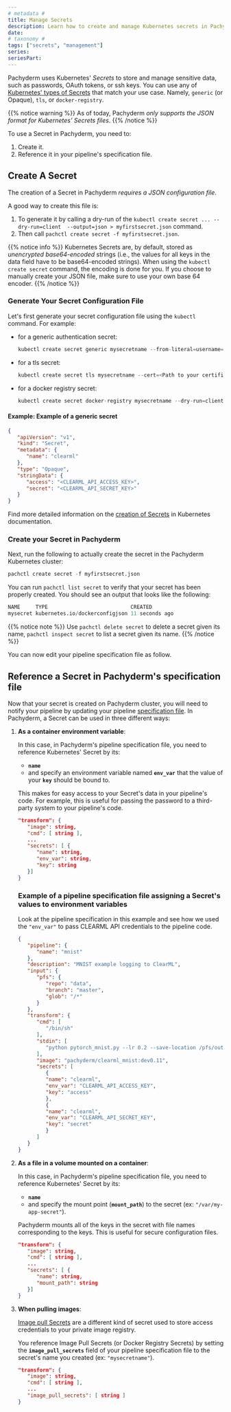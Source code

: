 ```yaml
---
# metadata # 
title: Manage Secrets
description: Learn how to create and manage Kubernetes secrets in Pachyderm.
date: 
# taxonomy #
tags: ["secrets", "management"]
series:
seriesPart:
---
```


Pachyderm uses Kubernetes' *Secrets* to store and manage sensitive data, such as passwords, OAuth tokens, or ssh keys. You can use any of [Kubernetes' types of Secrets](https://kubernetes.io/docs/concepts/configuration/secret/#secret-types) that match your use case. 
Namely, `generic` (or Opaque), `tls`, or `docker-registry`.

{{% notice warning %}} 
As of today, Pachyderm *only supports the JSON format for Kubernetes' Secrets files*.
{{% /notice %}}

To use a Secret in Pachyderm, you need to:

1. Create it.
1. Reference it in your pipeline's specification file.

## Create A Secret
The creation of a Secret in Pachyderm *requires a JSON configuration file*.

A good way to create this file is:

1. To generate it by calling a dry-run of the `kubectl create secret ... --dry-run=client  --output=json > myfirstsecret.json` command.
1. Then call `pachctl create secret -f myfirstsecret.json`.

{{% notice info %}} 
Kubernetes Secrets are, by default, stored as *unencrypted base64-encoded* strings (i.e., the values for all keys in the data field have to be base64-encoded strings). When using the `kubectl create secret` command, the encoding is done for you. If you choose to manually create your JSON file, make sure to use your own base 64 encoder.
{{% /notice %}}

### Generate Your Secret Configuration File
Let's first generate your secret configuration file using the `kubectl` command. For example:

- for a generic authentication secret:
   ```s
   kubectl create secret generic mysecretname --from-literal=username=<myusername> --from-literal=password=<mypassword> --dry-run=client  --output=json > myfirstsecret.json
   ```
- for a tls secret:
   ```s
   kubectl create secret tls mysecretname --cert=<Path to your certificate> --key=<Path to your SSH key> --dry-run=client  --output=json > myfirstsecret.json 
   ```
- for a docker registry secret:
   ```s
   kubectl create secret docker-registry mysecretname --dry-run=client --docker-server=<DOCKER_REGISTRY_SERVER> --docker-username=<DOCKER_USER> --docker-password=<DOCKER_PASSWORD> --output=json > myfirstsecret.json
   ```

#### Example: Example of a generic secret
```json
{
   "apiVersion": "v1",
   "kind": "Secret",
   "metadata": {
      "name": "clearml"
   },
   "type": "Opaque",
   "stringData": {
      "access": "<CLEARML_API_ACCESS_KEY>",
      "secret": "<CLEARML_API_SECRET_KEY>"
   }
}
```

Find more detailed information on the [creation of Secrets](https://kubernetes.io/docs/tasks/configmap-secret/managing-secret-using-kubectl/) in Kubernetes documentation.

### Create your Secret in Pachyderm
Next, run the following to actually create the secret in the Pachyderm Kubernetes cluster:
```s
pachctl create secret -f myfirstsecret.json 
```

You can run `pachctl list secret` to verify that your secret has been properly created.
You should see an output that looks like the following:

```s
NAME     TYPE                           CREATED        
mysecret kubernetes.io/dockerconfigjson 11 seconds ago 
```
{{% notice note %}} 
Use `pachctl delete secret` to delete a secret given its name,  `pachctl inspect secret` to list a secret given its name.
{{% /notice %}}

You can now edit your pipeline specification file as follow.

## Reference a Secret in Pachyderm's specification file
Now that your secret is created on Pachyderm cluster, you will need to notify your pipeline by updating your pipeline [specification file](https://docs.pachyderm.com/latest/reference/pipeline-spec/#manifest-format).
In Pachyderm, a Secret can be used in three different ways:

1. **As a container environment variable**:

   In this case, in Pachyderm's pipeline specification file, you need to reference Kubernetes' Secret by its:

   - **`name`**
   - and specify an environment variable named **`env_var`** that the value of your  **`key`** should be bound to. 

   This makes for easy access to your Secret's data in your pipeline's code. 
   For example, this is useful for passing the password to a third-party system to your pipeline's code.

   ```json
   "transform": {
      "image": string,
      "cmd": [ string ],
      ...
      "secrets": [ {
         "name": string,
         "env_var": string,
         "key": string
      }]
   }
   ```
    ### Example of a pipeline specification file assigning a Secret's values to environment variables

    Look at the pipeline specification in this example and see how we used the  `"env_var"` to pass CLEARML API credentials to the pipeline code.
    ```json
    {
       "pipeline": {
          "name": "mnist"
       },
       "description": "MNIST example logging to ClearML",
       "input": {
          "pfs": {
             "repo": "data",
             "branch": "master",
             "glob": "/*"
          }
       },
       "transform": {
          "cmd": [
             "/bin/sh"
          ],
          "stdin": [
             "python pytorch_mnist.py --lr 0.2 --save-location /pfs/out"
          ],
          "image": "pachyderm/clearml_mnist:dev0.11",
          "secrets": [
             {
             "name": "clearml",
             "env_var": "CLEARML_API_ACCESS_KEY",
             "key": "access"
             },
             {
             "name": "clearml",
             "env_var": "CLEARML_API_SECRET_KEY",
             "key": "secret"
             }
          ]
       }
    }
    ```


1. **As a file in a volume mounted on a container**:

   In this case, in Pachyderm's pipeline specification file, you need to reference Kubernetes' Secret by its:

   -  **`name`**
   - and specify the mount point (**`mount_path`**) to the secret (ex: `"/var/my-app-secret"`).

   Pachyderm mounts all of the keys in the secret with file names corresponding to the keys.
   This is useful for secure configuration files.

   ```json
   "transform": {
      "image": string,
      "cmd": [ string ],
      ...
      "secrets": [ {
         "name": string,
         "mount_path": string
      }]
   }
   ```

1. **When pulling images**:

   [Image pull Secrets](https://kubernetes.io/docs/concepts/containers/images/#specifying-imagepullsecrets-on-a-pod) are a different kind of secret used to store access credentials to your private image registry. 
   
   You reference Image Pull Secrets (or Docker Registry Secrets) by setting the **`image_pull_secrets`** field of your pipeline specification file to the secret's name you created (ex: `"mysecretname"`).

   ```JSON
   "transform": {
      "image": string,
      "cmd": [ string ],
      ...
      "image_pull_secrets": [ string ]
   }
   ```

